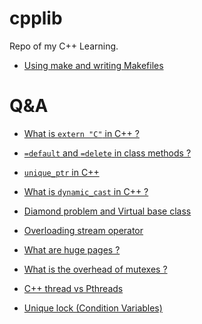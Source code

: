 # cpplib
 Repo of my C++ Learning.
<br>

* [Using make and writing Makefiles](https://www.cs.swarthmore.edu/~newhall/unixhelp/howto_makefiles.html)<br>

# Q&A

* [What is `extern "C"` in C++ ?](https://stackoverflow.com/questions/1041866/what-is-the-effect-of-extern-c-in-c)<br>

* [`=default` and `=delete` in class methods ?](https://stackoverflow.com/questions/6502828/what-does-default-mean-after-a-class-function-declaration)<br>

* [`unique_ptr` in C++](https://docs.microsoft.com/en-us/cpp/cpp/how-to-create-and-use-unique-ptr-instances?view=msvc-160)<br>

* [What is `dynamic_cast` in C++ ?](https://www.ibm.com/docs/en/zos/2.4.0?topic=expressions-dynamic-cast-operator-c-only)<br>

* [Diamond problem and Virtual base class](https://stackoverflow.com/questions/2659116/how-does-virtual-inheritance-solve-the-diamond-multiple-inheritance-ambiguit)<br>

* [Overloading stream operator](https://stackoverflow.com/questions/236801/should-operator-be-implemented-as-a-friend-or-as-a-member-function)<br>

* [What are huge pages ?](https://kerneltalks.com/services/what-is-huge-pages-in-linux/)<br>

* [What is the overhead of mutexes ?](https://stackoverflow.com/questions/3652056/how-efficient-is-locking-an-unlocked-mutex-what-is-the-cost-of-a-mutex)<br>

* [C++ thread vs Pthreads](https://stackoverflow.com/questions/13134186/c11-stdthreads-vs-posix-threads) <br>

* [Unique lock (Condition Variables)](https://stackoverflow.com/questions/14709233/how-to-use-create-unique-lock-in-c)<br>